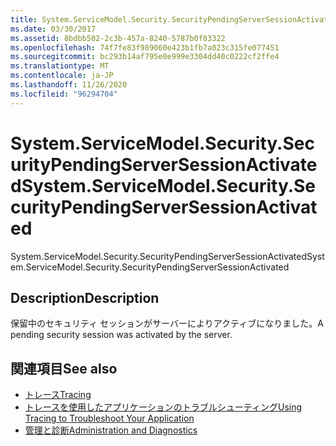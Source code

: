 ```yaml
---
title: System.ServiceModel.Security.SecurityPendingServerSessionActivated
ms.date: 03/30/2017
ms.assetid: 8bdbb502-2c3b-457a-8240-5787b0f83322
ms.openlocfilehash: 74f7fe83f989060e423b1fb7a023c315fe077451
ms.sourcegitcommit: bc293b14af795e0e999e3304dd40c0222cf2ffe4
ms.translationtype: MT
ms.contentlocale: ja-JP
ms.lasthandoff: 11/26/2020
ms.locfileid: "96294704"
---
```

# <a name="systemservicemodelsecuritysecuritypendingserversessionactivated"></a><span data-ttu-id="79f64-102">System.ServiceModel.Security.SecurityPendingServerSessionActivated</span><span class="sxs-lookup"><span data-stu-id="79f64-102">System.ServiceModel.Security.SecurityPendingServerSessionActivated</span></span>

<span data-ttu-id="79f64-103">System.ServiceModel.Security.SecurityPendingServerSessionActivated</span><span class="sxs-lookup"><span data-stu-id="79f64-103">System.ServiceModel.Security.SecurityPendingServerSessionActivated</span></span>  
  
## <a name="description"></a><span data-ttu-id="79f64-104">Description</span><span class="sxs-lookup"><span data-stu-id="79f64-104">Description</span></span>  

 <span data-ttu-id="79f64-105">保留中のセキュリティ セッションがサーバーによりアクティブになりました。</span><span class="sxs-lookup"><span data-stu-id="79f64-105">A pending security session was activated by the server.</span></span>  
  
## <a name="see-also"></a><span data-ttu-id="79f64-106">関連項目</span><span class="sxs-lookup"><span data-stu-id="79f64-106">See also</span></span>

- [<span data-ttu-id="79f64-107">トレース</span><span class="sxs-lookup"><span data-stu-id="79f64-107">Tracing</span></span>](index.md)
- [<span data-ttu-id="79f64-108">トレースを使用したアプリケーションのトラブルシューティング</span><span class="sxs-lookup"><span data-stu-id="79f64-108">Using Tracing to Troubleshoot Your Application</span></span>](using-tracing-to-troubleshoot-your-application.md)
- [<span data-ttu-id="79f64-109">管理と診断</span><span class="sxs-lookup"><span data-stu-id="79f64-109">Administration and Diagnostics</span></span>](../index.md)
